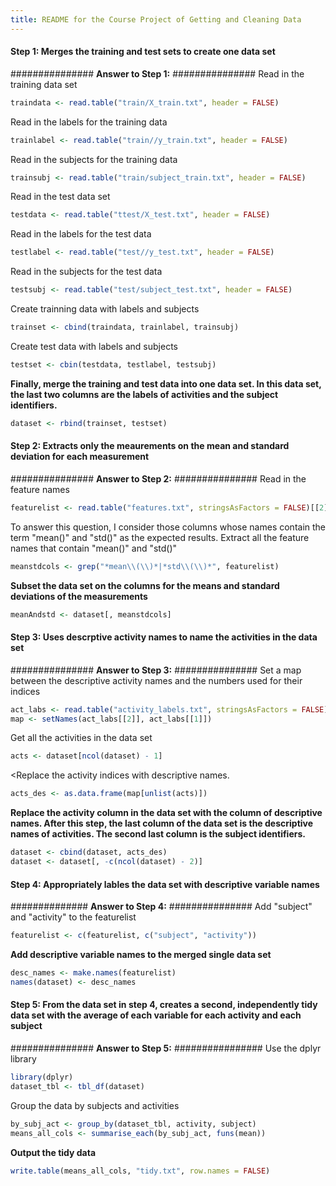 ```yaml
---
title: README for the Course Project of Getting and Cleaning Data
---
```


#### Step 1: Merges the training and test sets to create one data set
############### <b>Answer to Step 1:</b> ###############
Read in the training data set
```r
traindata <- read.table("train/X_train.txt", header = FALSE)
```

Read in the labels for the training  data
```r
trainlabel <- read.table("train//y_train.txt", header = FALSE)
```

Read in the subjects for the training data
```r
trainsubj <- read.table("train/subject_train.txt", header = FALSE)
```

Read in the test data set
```r
testdata <- read.table("ttest/X_test.txt", header = FALSE)
```

Read in the labels for the test  data
```r
testlabel <- read.table("test//y_test.txt", header = FALSE)
```

Read in the subjects for the test data
```r
testsubj <- read.table("test/subject_test.txt", header = FALSE)
```

Create trainning data with labels and subjects
```r
trainset <- cbind(traindata, trainlabel, trainsubj)
```

Create test data with labels and subjects
```r
testset <- cbin(testdata, testlabel, testsubj)
```

<b>Finally, merge the training and test data into one data set. In this data set, the last two columns are the labels of activities and the subject identifiers. </b>
```r
dataset <- rbind(trainset, testset)
```

#### Step 2: Extracts only the meaurements on the mean and standard deviation for each measurement
############### <b>Answer to Step 2:</b> ###############
Read in the feature names
```r
featurelist <- read.table("features.txt", stringsAsFactors = FALSE)[[2]]
```

To answer this question, I consider those columns whose names contain the term "mean()" and "std()" as the expected results. Extract all the feature names that contain "mean()" and "std()"
```r
meanstdcols <- grep("*mean\\(\\)*|*std\\(\\)*", featurelist)
```

<b>Subset the data set on the columns for the means and standard deviations of the measurements</b>
```r
meanAndstd <- dataset[, meanstdcols]
```


#### Step 3: Uses descrptive activity names to name the activities in the data set
############### <b>Answer to Step 3:</b> ###############
Set a map between the descriptive activity names and the numbers used for their indices
```r
act_labs <- read.table("activity_labels.txt", stringsAsFactors = FALSE)
map <- setNames(act_labs[[2]], act_labs[[1]])
```

Get all the activities in the data set
```r
acts <- dataset[ncol(dataset) - 1]
```

<Replace the activity indices with descriptive names. 
```r
acts_des <- as.data.frame(map[unlist(acts)])
```

<b>Replace the activity column in the data set with the column of descriptive names. After this step, the last column of the data set is the descriptive names of activities. The second last column is the subject identifiers. </b>
```r
dataset <- cbind(dataset, acts_des)
dataset <- dataset[, -c(ncol(dataset) - 2)]
```


#### Step 4: Appropriately lables the data set with descriptive variable names
############## <b>Answer to Step 4:</b> ###############
Add "subject" and "activity" to the featurelist
```r
featurelist <- c(featurelist, c("subject", "activity"))
```

<b>Add descriptive variable names to the merged single data set</b>
```r
desc_names <- make.names(featurelist)
names(dataset) <- desc_names
```


#### Step 5: From the data set in step 4, creates a second, independently tidy data set with the average of each variable for each activity and each subject
############### <b>Answer to Step 5:</b> ################
Use the dplyr library
```r
library(dplyr)
dataset_tbl <- tbl_df(dataset)
```

Group the data by subjects and activities
```r
by_subj_act <- group_by(dataset_tbl, activity, subject)
means_all_cols <- summarise_each(by_subj_act, funs(mean))
```

<b>Output the tidy data</b>
```r
write.table(means_all_cols, "tidy.txt", row.names = FALSE)
```
